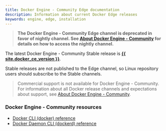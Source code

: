 ```yaml
---
title: Docker Engine - Community Edge documentation
description: Information about current Docker Edge releases
keywords: engine, edge, installation
---
```


> **The Docker Engine - Community Edge channel is deprecated in favor of nightly channel. See [About Docker Engine - Community](/install/index.md) for details on how to access the nightly channel.**

The latest Docker Engine - Community Stable release is **[{{ site.docker_ce_version }}](/engine/release-notes/)**.

Stable releases are not published to the Edge channel, so Linux repository users
should subscribe to the Stable channels.

> Commercial support is not available for Docker Engine - Community. For information about all Docker release channels and expectations about support, see [About Docker Engine - Community](/install/index.md).

### Docker Engine - Community resources

- [Docker CLI (docker) reference](/engine/reference/commandline/docker/)
- [Docker Daemon CLI (dockerd) reference](/engine/reference/commandline/dockerd/)
